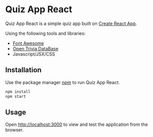 # Quiz App React

Quiz App React is a simple quiz app built on [Create React App](https://github.com/facebook/create-react-app). 

Using the following tools and libraries:
* [Font Awesome](https://fontawesome.com/)
* [Open Trivia DataBase](https://opentdb.com/api_config.php)
* Javascript/JSX/CSS

## Installation

Use the package manager [npm](https://www.npmjs.com/) to run Quiz App React.

```bash
npm install
npm start
```

## Usage
Open [http://localhost:3000](http://localhost:3000) to view and test the application from the browser.
